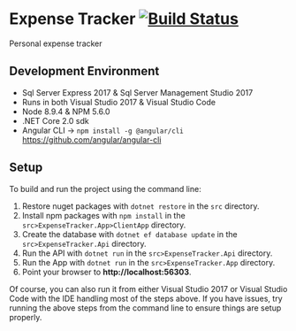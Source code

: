 # Expense Tracker [![Build Status](https://travis-ci.com/mscerri/ExpenseTracker.svg?branch=master)](https://travis-ci.com/mscerri/ExpenseTracker)
Personal expense tracker

## Development Environment
- Sql Server Express 2017 & Sql Server Management Studio 2017
- Runs in both Visual Studio 2017 & Visual Studio Code
- Node 8.9.4 & NPM 5.6.0
- .NET Core 2.0 sdk
- Angular CLI -> `npm install -g @angular/cli` https://github.com/angular/angular-cli
 

## Setup
To build and run the project using the command line:
1. Restore nuget packages with `dotnet restore` in the `src` directory.
2. Install npm packages with `npm install` in the `src>ExpenseTracker.App>ClientApp` directory.
3. Create the database with `dotnet ef database update` in the `src>ExpenseTracker.Api` directory.
4. Run the API with `dotnet run` in the `src>ExpenseTracker.Api` directory.
4. Run the App with `dotnet run` in the `src>ExpenseTracker.App` directory.
5. Point your browser to **http://localhost:56303**.

Of course, you can also run it from either Visual Studio 2017 or Visual Studio Code with the IDE handling most of the steps above. If you have issues, try running the above steps from the command line to ensure things are setup properly.
